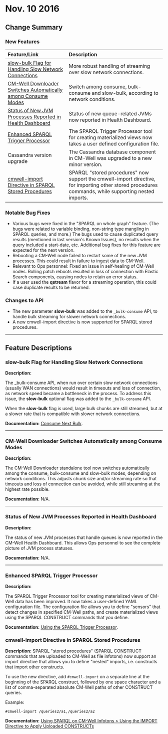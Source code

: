 # Nov. 10 2016

## Change Summary

### New Features

Feature/Link | Description
:-------------|:-----------
[slow-bulk Flag for Handling Slow Network Connections](#hdr1) | More robust handling of streaming over slow network connections.
[CM-Well Downloader Switches Automatically among Consume Modes](#hdr2) | Switch among consume, bulk-consume and slow-bulk, according to network conditions.
[Status of New JVM Processes Reported in Health Dashboard](#hdr3) | Status of new queue-related JVMs now reported in Health Dashboard.
[Enhanced SPARQL Trigger Processor](#hdr4) | The SPARQL Trigger Processor tool for creating materialized views now takes a user defined configuration file.
Cassandra version upgrade | The Cassandra database component in CM-Well was upgraded to a new minor version.
[cmwell-import Directive in SPARQL Stored Procedures](#hdr5) | SPARQL "stored procedures" now support the cmwell-import directive, for importing other stored procedures commands, while supporting nested imports.


### Notable Bug Fixes

* Various bugs were fixed in the "SPARQL on whole graph" feature. (The bugs were related to variable binding, non-string type mangling in SPARQL queries, and more.) The bugs used to cause duplicated query results (mentioned in last version's Known Issues), no results when the query included a start-date, etc. Additional bug fixes for this feature are expected for the next version.
* Rebooting a CM-Well node failed to restart some of the new JVM processes. This could result in failure to ingest data to CM-Well.
* Relevant to Ops personnel: Fixed an issue in self-healing of CM-Well nodes. Rolling patch reboots resulted in loss of connection with Elastic Search components, causing nodes to retain an error status.
* If a user used the **qstream** flavor for a streaming operation, this could case duplicate results to be returned.

### Changes to API	

* The new parameter **slow-bulk** was added to the `_bulk-consume` API, to handle bulk streaming for slower network connections.
* A new cmwell-import directive is now supported for SPARQL stored procedures.

------------------------------

## Feature Descriptions

<a name="hdr1"></a>
### slow-bulk Flag for Handling Slow Network Connections

**Description:**

The _bulk-consume API, when run over certain slow network connections (usually WAN connections) would result in timeouts and loss of connection, as network speed became a bottleneck in the process. To address this issue, the **slow-bulk** optional flag was added to the `_bulk-consume` API.

When the **slow-bulk** flag is used, large bulk chunks are still streamed, but at a slower rate that is compatible with slower network connections. 

**Documentation:** [Consume Next Bulk](../../APIReference/Stream/API.Stream.ConsumeNextBulk.md).

----------

<a name="hdr2"></a>
### CM-Well Downloader Switches Automatically among Consume Modes

**Description:**

The CM-Well Downloader standalone tool now switches automatically among the consume, bulk-consume and slow-bulk modes, depending on network conditions. This adjusts chunk size and/or streaming rate so that timeouts and loss of connection can be avoided, while still streaming at the highest rate possible.

**Documentation:** N/A.

----------

<a name="hdr3"></a>
### Status of New JVM Processes Reported in Health Dashboard

**Description:**

The status of new JVM processes that handle queues is now reported in the CM-Well Health Dashboard. This allows Ops personnel to see the complete picture of JVM process statuses.

**Documentation:** N/A.

----------

<a name="hdr4"></a>
### Enhanced SPARQL Trigger Processor

**Description:**

The SPARQL Trigger Processor tool for creating materialized views of CM-Well data has been improved. It now takes a user-defined YAML configuration file. The configuration file allows you to define "sensors" that detect changes in specified CM-Well paths, and create materialized views using the SPARQL CONSTRUCT commands that you define.  

**Documentation:** [Using the SPARQL Trigger Processor](../../AdvancedTopics/Tools/Tools.UsingTheSPARQLTriggerProcessor.md).

<a name="hdr5"></a>
### cmwell-import Directive in SPARQL Stored Procedures

**Description:**
SPARQL "stored procedures" (SPARQL CONSTRUCT commands that are uploaded to CM-Well as file infotons) now support an import directive that allows you to define "nested" imports, i.e. constructs that import other constructs. 

To use the new directive, add `#cmwell-import` on a separate line at the beginning of the SPARQL construct, followed by one space character and a list of comma-separated absolute CM-Well paths of other CONSTRUCT queries.

Example:

    #cmwell-import /queries2/a1,/queries2/a2

**Documentation:** [Using SPARQL on CM-Well Infotons > Using the IMPORT Directive to Apply Uploaded CONSTRUCTs](../../DeveloperGuide/DevGuide.UsingSPARQLOnCM-WellInfotons.md#hdr8)

